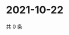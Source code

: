 # 2021-10-22

共 0 条

<!-- BEGIN WEIBO -->
<!-- 最后更新时间 Fri Oct 22 2021 03:09:13 GMT+0800 (China Standard Time) -->

<!-- END WEIBO -->
